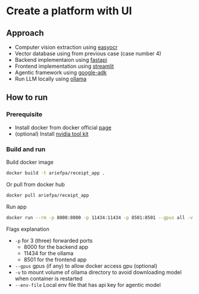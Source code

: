 # Create a platform with UI

## Approach

- Computer vision extraction using [easyocr](https://github.com/JaidedAI/EasyOCR)
- Vector database using from previous case (case number 4)
- Backend implementaion using [fastapi](https://fastapi.tiangolo.com/)
- Frontend implementation using [streamlit](https://streamlit.io/)
- Agentic framework using [google-adk](https://google.github.io/adk-docs/)
- Run LLM locally using [ollama](https://ollama.com/)

## How to run

### Prerequisite

- Install docker from docker official [page](https://docs.docker.com/get-started/get-docker/)
- (optional) Install [nvidia tool kit](https://docs.nvidia.com/datacenter/cloud-native/container-toolkit/latest/install-guide.html)

### Build and run

Build docker image
```bash
docker build -t ariefpa/receipt_app .
```

Or pull from docker hub
```bash
docker pull ariefpa/receipt_app
```

Run app
```bash
docker run --rm -p 8000:8000 -p 11434:11434 -p 8501:8501 --gpus all -v {local/ollama/dir}:/root/.ollama --env-file {env_filename} ariefpa/receipt_app
```
Flags explanation
- `-p` for 3 (three) forwarded ports
    - 8000 for the backend app
    - 11434 for the ollama
    - 8501 for the frontend app
- `--gpus` gpus (if any) to allow docker access gpu (optional)
- `-v` to mount volume of ollama directory to avoid downloading model when container is restarted
- `--env-file` Local env file that has api key for agentic model
